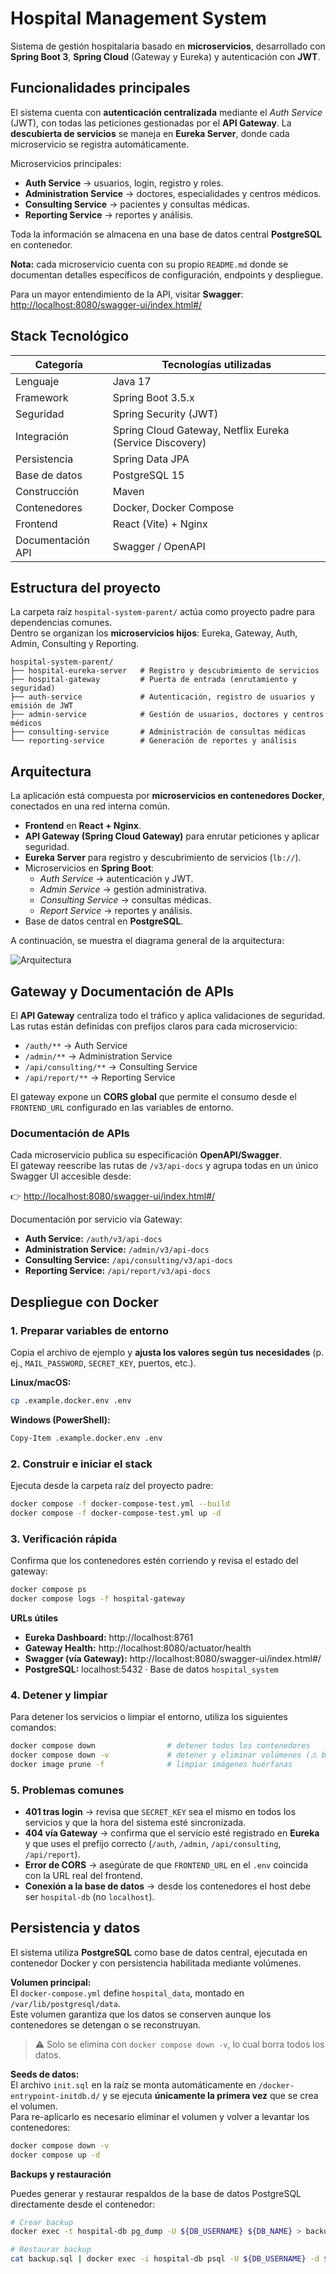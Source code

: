 # Hospital Management System

Sistema de gestión hospitalaria basado en **microservicios**, desarrollado con **Spring Boot 3**, **Spring Cloud** (Gateway y Eureka) y autenticación con **JWT**. 

## Funcionalidades principales

El sistema cuenta con **autenticación centralizada** mediante el *Auth Service* (JWT), con todas las peticiones gestionadas por el **API Gateway**. La **descubierta de servicios** se maneja en **Eureka Server**, donde cada microservicio se registra automáticamente.

Microservicios principales:
- **Auth Service** → usuarios, login, registro y roles.
- **Administration Service** → doctores, especialidades y centros médicos.
- **Consulting Service** → pacientes y consultas médicas.
- **Reporting Service** → reportes y análisis.

Toda la información se almacena en una base de datos central **PostgreSQL** en contenedor.

**Nota:** cada microservicio cuenta con su propio `README.md` donde se documentan detalles específicos de configuración, endpoints y despliegue.

Para un mayor entendimiento de la API, visitar **Swagger**:  
[http://localhost:8080/swagger-ui/index.html#/](http://localhost:8080/swagger-ui/index.html#/)

## Stack Tecnológico

| Categoría         | Tecnologías utilizadas                                                                 |
|-------------------|-----------------------------------------------------------------------------------------|
| Lenguaje          | Java 17                                                                                |
| Framework         | Spring Boot 3.5.x                                                                      |
| Seguridad         | Spring Security (JWT)                                                                  |
| Integración       | Spring Cloud Gateway, Netflix Eureka (Service Discovery)                               |
| Persistencia      | Spring Data JPA                                                                        |
| Base de datos     | PostgreSQL 15                                                                          |
| Construcción      | Maven                                                                                  |
| Contenedores      | Docker, Docker Compose                                                                 |
| Frontend          | React (Vite) + Nginx                                                                   |
| Documentación API | Swagger / OpenAPI                                                                      |

## Estructura del proyecto

La carpeta raíz `hospital-system-parent/` actúa como proyecto padre para dependencias comunes.  
Dentro se organizan los **microservicios hijos**: Eureka, Gateway, Auth, Admin, Consulting y Reporting.

```text
hospital-system-parent/
├── hospital-eureka-server   # Registro y descubrimiento de servicios
├── hospital-gateway         # Puerta de entrada (enrutamiento y seguridad)
├── auth-service             # Autenticación, registro de usuarios y emisión de JWT
├── admin-service            # Gestión de usuarios, doctores y centros médicos
├── consulting-service       # Administración de consultas médicas
└── reporting-service        # Generación de reportes y análisis
```

## Arquitectura

La aplicación está compuesta por **microservicios en contenedores Docker**, conectados en una red interna común.

- **Frontend** en **React + Nginx**.
- **API Gateway (Spring Cloud Gateway)** para enrutar peticiones y aplicar seguridad.
- **Eureka Server** para registro y descubrimiento de servicios (`lb://`).
- Microservicios en **Spring Boot**:
    - *Auth Service* → autenticación y JWT.
    - *Admin Service* → gestión administrativa.
    - *Consulting Service* → consultas médicas.
    - *Report Service* → reportes y análisis.
- Base de datos central en **PostgreSQL**.

A continuación, se muestra el diagrama general de la arquitectura:


![Arquitectura](architecture.png)  


## Gateway y Documentación de APIs

El **API Gateway** centraliza todo el tráfico y aplica validaciones de seguridad.  
Las rutas están definidas con prefijos claros para cada microservicio:

- `/auth/**` → Auth Service
- `/admin/**` → Administration Service
- `/api/consulting/**` → Consulting Service
- `/api/report/**` → Reporting Service

El gateway expone un **CORS global** que permite el consumo desde el `FRONTEND_URL` configurado en las variables de entorno.

### Documentación de APIs
Cada microservicio publica su especificación **OpenAPI/Swagger**.  
El gateway reescribe las rutas de `/v3/api-docs` y agrupa todas en un único Swagger UI accesible desde:

👉 [http://localhost:8080/swagger-ui/index.html#/](http://localhost:8080/swagger-ui/index.html#/)

Documentación por servicio vía Gateway:
- **Auth Service:** `/auth/v3/api-docs`
- **Administration Service:** `/admin/v3/api-docs`
- **Consulting Service:** `/api/consulting/v3/api-docs`
- **Reporting Service:** `/api/report/v3/api-docs`


## Despliegue con Docker

### 1. Preparar variables de entorno
Copia el archivo de ejemplo y **ajusta los valores según tus necesidades** (p. ej., `MAIL_PASSWORD`, `SECRET_KEY`, puertos, etc.).

**Linux/macOS:**
```bash
cp .example.docker.env .env
```
**Windows (PowerShell):**

```bash
Copy-Item .example.docker.env .env
```

### 2. Construir e iniciar el stack
Ejecuta desde la carpeta raíz del proyecto padre:

```bash
docker compose -f docker-compose-test.yml --build
docker compose -f docker-compose-test.yml up -d
```

### 3. Verificación rápida
Confirma que los contenedores estén corriendo y revisa el estado del gateway:

```bash
docker compose ps
docker compose logs -f hospital-gateway
```
**URLs útiles**
- **Eureka Dashboard:** http://localhost:8761
- **Gateway Health:** http://localhost:8080/actuator/health
- **Swagger (vía Gateway):** http://localhost:8080/swagger-ui/index.html#/
- **PostgreSQL:** localhost:5432 · Base de datos `hospital_system`

### 4. Detener y limpiar

Para detener los servicios o limpiar el entorno, utiliza los siguientes comandos:

```bash
docker compose down                # detener todos los contenedores
docker compose down -v             # detener y eliminar volúmenes (⚠️ borra datos de la DB)
docker image prune -f              # limpiar imágenes huérfanas
```
### 5. Problemas comunes

- **401 tras login** → revisa que `SECRET_KEY` sea el mismo en todos los servicios y que la hora del sistema esté sincronizada.
- **404 vía Gateway** → confirma que el servicio esté registrado en **Eureka** y que uses el prefijo correcto (`/auth`, `/admin`, `/api/consulting`, `/api/report`).
- **Error de CORS** → asegúrate de que `FRONTEND_URL` en el `.env` coincida con la URL real del frontend.
- **Conexión a la base de datos** → desde los contenedores el host debe ser `hospital-db` (no `localhost`).  



## Persistencia y datos

El sistema utiliza **PostgreSQL** como base de datos central, ejecutada en contenedor Docker y con persistencia habilitada mediante volúmenes.

**Volumen principal:**  
  El `docker-compose.yml` define `hospital_data`, montado en `/var/lib/postgresql/data`.  
  Este volumen garantiza que los datos se conserven aunque los contenedores se detengan o se reconstruyan.
  > ⚠️ Solo se elimina con `docker compose down -v`, lo cual borra todos los datos.

**Seeds de datos:**  
  El archivo `init.sql` en la raíz se monta automáticamente en `/docker-entrypoint-initdb.d/` y se ejecuta **únicamente la primera vez** que se crea el volumen.  
  Para re-aplicarlo es necesario eliminar el volumen y volver a levantar los contenedores:
  ```bash
  docker compose down -v
  docker compose up -d
```

**Backups y restauración**

Puedes generar y restaurar respaldos de la base de datos PostgreSQL directamente desde el contenedor:

```bash
# Crear backup
docker exec -t hospital-db pg_dump -U ${DB_USERNAME} ${DB_NAME} > backup.sql

# Restaurar backup
cat backup.sql | docker exec -i hospital-db psql -U ${DB_USERNAME} -d ${DB_NAME}
```